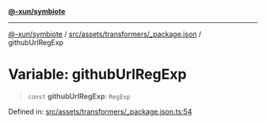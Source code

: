 [**@-xun/symbiote**](../../../../../README.md)

***

[@-xun/symbiote](../../../../../README.md) / [src/assets/transformers/\_package.json](../README.md) / githubUrlRegExp

# Variable: githubUrlRegExp

> `const` **githubUrlRegExp**: `RegExp`

Defined in: [src/assets/transformers/\_package.json.ts:54](https://github.com/Xunnamius/symbiote/blob/38551ad9267f0803213908dddfaadca3c136fc01/src/assets/transformers/_package.json.ts#L54)
